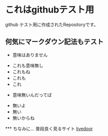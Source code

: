 # これはgithubテスト用

github テスト用に作成されたRepositoryです。

## 何気にマークダウン記法もテスト

* 意味はありません
- これも意味無し
- これもね
- これも
- これ
* 意味無いんだってば
- 無いよ
- 無い
- 無いからね

*** ちなみに…
普段良く見るサイト
[livedoor](http://www.livedoor.com/)
